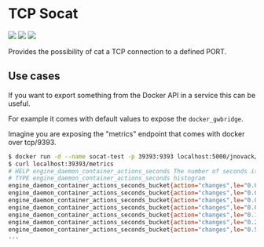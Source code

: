 # TCP Socat

[![](https://images.microbadger.com/badges/image/jnovack/socat.svg)](https://microbadger.com/images/jnovack/socat "Get your own image badge on microbadger.com")
[![](https://images.microbadger.com/badges/version/jnovack/socat.svg)](https://microbadger.com/images/jnovack/socat "Get your own version badge on microbadger.com")
[![](https://images.microbadger.com/badges/commit/jnovack/socat.svg)](https://microbadger.com/images/jnovack/socat "Get your own commit badge on microbadger.com")

Provides the possibility of cat a TCP connection to a defined PORT.

## Use cases

If you want to export something from the Docker API in a service this can be useful.

For example it comes with default values to expose the `docker_gwbridge`.

Imagine you are exposing the "metrics" endpoint that comes with docker over tcp/9393.

```bash
$ docker run -d --name socat-test -p 39393:9393 localhost:5000/jnovack/socat:v0.1.0
$ curl localhost:39393/metrics
# HELP engine_daemon_container_actions_seconds The number of seconds it takes to process each container action
# TYPE engine_daemon_container_actions_seconds histogram
engine_daemon_container_actions_seconds_bucket{action="changes",le="0.005"} 1
engine_daemon_container_actions_seconds_bucket{action="changes",le="0.01"} 1
engine_daemon_container_actions_seconds_bucket{action="changes",le="0.025"} 1
engine_daemon_container_actions_seconds_bucket{action="changes",le="0.05"} 1
engine_daemon_container_actions_seconds_bucket{action="changes",le="0.1"} 1
engine_daemon_container_actions_seconds_bucket{action="changes",le="0.25"} 1
engine_daemon_container_actions_seconds_bucket{action="changes",le="0.5"} 1
...
```
